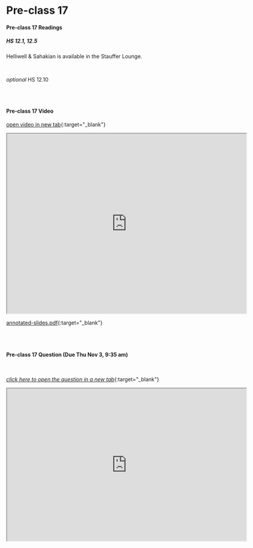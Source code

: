 # Pre-class 17

#### Pre-class 17 Readings

##### HS 12.1, 12.5

Helliwell & Sahakian is available in the Stauffer Lounge.  

<br>

*optional* HS 12.10

<br>
<br>

#### Pre-class 17 Video

[open video in new tab](https://drive.google.com/file/d/1PPpj6GT2V4sUtEohaxW4pc7FC37NLIXm){:target="_blank"}

<iframe src="https://drive.google.com/file/d/1PPpj6GT2V4sUtEohaxW4pc7FC37NLIXm/preview" width="640" height="480" allowfullscreen>Loading…
</iframe>

[annotated-slides.pdf](https://drive.google.com/file/d/1SZuBmmrGLFulsVB-x9R12f26ggm_Is-f/view?usp=sharing){:target="_blank"}

<br>
<br>

#### Pre-class 17 Question (Due Thu Nov 3, 9:35 am)

<br>

[*click here to open the question in a new tab*](https://forms.gle/WfCYcftD2yhptnMV8){:target="_blank"}

<iframe src="https://docs.google.com/forms/d/e/1FAIpQLSdgEKxEP_v7kKfGDPgbKYYvg558YB1xL-K5WQEx0bicvFVGNg/viewform?embedded=true" width="640" height="407" frameborder="20" marginheight="0" marginwidth="0">Loading…
</iframe>
